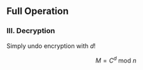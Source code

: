 ## Full Operation

### III. Decryption

Simply undo encryption with $d$! 

$$
M = C^d\ \text{mod}\ n
$$
